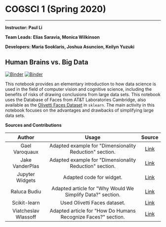 # COGSCI 1 (Spring 2020)

-----
**Instructor: Paul Li**

**Team Leads: Elias Saravia, Monica Wilkinson**

**Developers: Maria Sooklaris, Joshua Asuncion, Keilyn Yuzuki**

## Human Brains vs. Big Data

[![Binder](https://mybinder.org/badge.svg)](https://mybinder.org/v2/gh/ds-modules/COGSCI-1/master)
[![Binder](https://img.shields.io/badge/Launch-UCB%20Datahub-blue.svg)](http://datahub.berkeley.edu/user-redirect/interact?account=ds-modules&repo=COGSCI-1&branch=master&path=Human%20Brains%20vs%20Big%20Data.ipynb)

This notebook provides an elementary introduction to how data science is used in the field of computer vision and cognitive science, including the benefits of risks of drawing conclusions from large data sets. This notebook uses the Database of Faces from AT&T Laboratories Cambridge, also available as the [Olivetti Faces Dataset](https://scikit-learn.org/0.19/datasets/olivetti_faces.html) in `sklearn`. The main activity in this notebook focuses on the advantages and drawbacks of simplifying large data sets.

**Sources and Contributions**

|Author|Usage|Source|
|:------:|:-----:|:------:|
|Gael Varoquaux| Adapted example for "Dimensionality Reduction" section. |[Link](https://scipy-lectures.org/packages/scikit-learn/auto_examples/plot_eigenfaces.html)|
|Jake VanderPlas|Adapted example for "Dimensionality Reduction" section.| [Link](https://github.com/jakevdp/PythonDataScienceHandbook/blob/master/notebooks/05.09-Principal-Component-Analysis.ipynb)|
|Jupyter Widgets|Adapted code for widget.|[Link](https://ipywidgets.readthedocs.io/en/stable/index.html)|
|Raluca Budiu|Adapted article for "Why Would We Simplify Data?" section.|[Link](https://www.nngroup.com/articles/machine-learning-ux/)|
|Scikit-learn|Used Olivetti Faces dataset. |[Link](https://scikit-learn.org/0.19/datasets/olivetti_faces.html)|
|Viatcheslav Wlassoff|Adapted article for "How Do Humans Recognize Faces?" section. | [Link](https://www.brainblogger.com/2015/10/17/how-the-brain-recognizes-faces/)|
